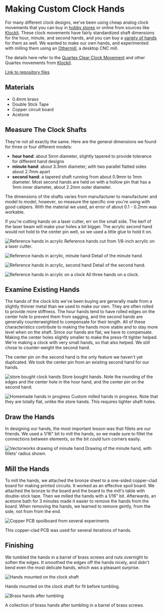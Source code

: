 # Making Custom Clock Hands

For many different clock designs, we've been using cheap analog clock movements that you can buy in [hobby stores](https://www.michaels.com/075in-clock-movement-kit-with-small-hands-by-artminds/10475422.html) or online from sources like [Klockit](https://www.klockit.com). These clock movements have fairly standardized shaft dimensions for the hour, minute, and second hands, and you can buy a [variety of hands](https://www.michaels.com/metal-clock-hands-by-recollections/10435215.html) for them as well. We wanted to make our own hands, and experimented with milling them using an [Othermill](https://othermachine.co/), a desktop CNC mill.

The details here refer to the [Quartex Clear Clock Movement](https://www.klockit.com/quartexr-clear-quartz-clock-movement.html) and other Quartex movements from [Klockit](https://www.klockit.com/).

[Link to repository files](https://github.com/ITPNYU/clock-club/tree/master/Making_Custom_Clock_Hands)

## Materials

* 0.4mm brass
* Double Stick Tape
* Copper circuit board
* Acetone

## Measure The Clock Shafts

They're not all exactly the same. Here are the general dimensions we found for three or four different models:
* **hour hand**: about 5mm diameter, slightly tapered to provide tolerance for different hand designs
* **minute hand**: about 3.3mm diameter, with two parallel flatted sides about 2.7mm apart
* **second hand**: a tapered shaft running from about 0.9mm to 1mm diameter. Most second hands are held on with a hollow pin that has a 1mm inner diameter, about 2.2mm outer diameter.

The dimensions of the shafts varies from manufacturer to manufacturer and model to model, however, so measure the specific one you're using with good calipers. With the material we used, an error of about 0.1 - 0.2mm was workable.

If you're cutting hands on a laser cutter, err on the small side. The kerf of the laser beam will make your holes a bit bigger. The acrylic second hand would not hold to the center pin well, so we used a little glue to hold it on.

![Reference hands in acrylic](img/clock-control-18.jpg "reference hands, acrylic")
Reference hands cut from 1/8-inch acrylic on a laser cutter.

![Reference hands in acrylic, minute hand](img/clock-control-19.jpg "reference hands, acrylic, minute hand")
Detail of the minute hand.

![Reference hands in acrylic, second hand](img/clock-control-20.jpg "reference hands, acrylic, second hand")
Detail of the second hand.


![Reference hands in acrylic on a clock](img/clock-control-23.jpg "Reference hands in acrylic on a clock")
All three hands on a clock.

## Examine Existing Hands

The hands of the clock kits we've been buying are generally made from a slightly thinner metal than we used to make our own. They are often rolled to provide more stiffness. The hour hands tend to have rolled edges on the center hole to prevent them from sagging, and the second hands are generally counterweighted to compensate for their length. All of these characteristics contribute to making the hands more stable and to stay more level when on the shaft. Since our hands are flat, we have to compensate. Making the center holes slightly smaller to make the press-fit tighter helped. We're making a clock with very small hands, so that also helped. We still chose to counter-weight the second hand.

The center pin on the second hand is the only feature we haven't yet duplicated. We took the center pin from an existing second hand for our hands.

![store bought clock hands](img/store-bought-clock-hands.gif)
Store bought hands. Note the rounding of the edges and the center hole in the hour hand, and the center pin on the  second hand.

![Homemade hands in progress](img/homemade-hands-in-progress.jpeg)
Custom milled hands in progress. Note that they are totally flat, unlike the store hands. This requires tighter shaft holes.


## Draw the Hands

In designing our hands, the most important lesson was that fillets are our friends. We used a 1/16" bit to mill the hands, so we made sure to fillet the connections between elements, so the bit could turn corners easily.

![Vectorworks drawing of minute hand](img/fillets.png)
Drawing of the minute hand, with fillets' radius shown.


## Mill the Hands

To mill the hands, we attached the bronze sheet to a one-sided copper-clad board for making printed circuits. It worked as an effective spoil board. We attached the bronze to the board and the board to the mill's table with double-stick tape. Then we milled the hands with a 1/16" bit. Afterwards, an acetone bath for 3 minutes made it easier to remove the hands from the board.
When removing the hands, we learned to remove gently, from the side, not from from the end.

![Copper PCB spoilboard from several experiments](img/copper-spoilboard-for-hand-milling.jpeg)

This copper-clad PCB was used for several iterations of hands.

## Finishing

We tumbled the hands in a barrel of brass screws and nuts overnight to soften the edges. It smoothed the edges off the hands nicely, and didn't bend even the most delicate hands, which was a pleasant surprise.

![Hands mounted on the clock shaft](img/hands-on-clock-shaft.jpeg)

Hands mounted on the clock shaft for fit before tumbling.


![Brass hands after tumbling](img/brass-hands-after-tumbling.jpeg)

A collection of brass hands after tumbling in a barrel of brass screws.
